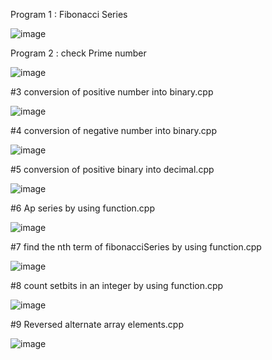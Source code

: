 Program 1 : Fibonacci Series

![image](https://user-images.githubusercontent.com/84653100/160789392-16eacc6c-2ba6-4f3e-96a3-9f7f248b0ff9.png)

Program 2 : check Prime number


![image](https://user-images.githubusercontent.com/84653100/160792801-4bfd3e6f-b42d-46a8-b13e-f255aa60ea56.png)


#3 conversion of positive number into binary.cpp

![image](https://user-images.githubusercontent.com/84653100/161098810-d194a6f0-8b9f-4488-806c-29851b9fa73d.png)


#4 conversion of negative number into binary.cpp

![image](https://user-images.githubusercontent.com/84653100/161098914-92001351-5448-483f-85cd-24310eaac060.png)

#5  conversion of positive binary into decimal.cpp

![image](https://user-images.githubusercontent.com/84653100/161100594-661757cd-630c-4316-a084-e8493c189e31.png)


#6 Ap series by using function.cpp


![image](https://user-images.githubusercontent.com/84653100/161288388-0908c7b1-1b0d-4969-8171-6a16aba75168.png)


#7 find the nth term of fibonacciSeries by using function.cpp

![image](https://user-images.githubusercontent.com/84653100/161290838-190158be-0161-467a-a35d-5497e9f35825.png)


#8 count setbits in an integer  by using function.cpp

![image](https://user-images.githubusercontent.com/84653100/161292246-7e87fb4c-b1dc-4abb-9042-f06306016500.png)

#9 Reversed alternate array elements.cpp

![image](https://user-images.githubusercontent.com/84653100/161371929-51a4097c-b959-4f75-96da-10fb29810b6f.png)

